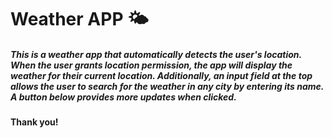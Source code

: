 # Weather APP 🌤
##### This is a weather app that automatically detects the user's location. When the user grants location permission, the app will display the weather for their current location. Additionally, an input field at the top allows the user to search for the weather in any city by entering its name. A button below provides more updates when clicked.

#### Thank you!